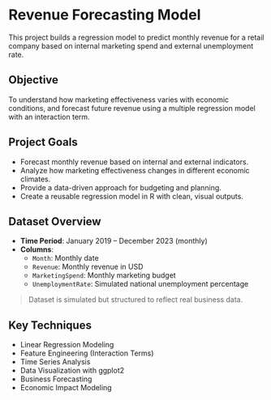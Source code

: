 # Revenue Forecasting Model

This project builds a regression model to predict monthly revenue for a retail company based on internal marketing spend and external unemployment rate.

## Objective
To understand how marketing effectiveness varies with economic conditions, and forecast future revenue using a multiple regression model with an interaction term.

## Project Goals

- Forecast monthly revenue based on internal and external indicators.
- Analyze how marketing effectiveness changes in different economic climates.
- Provide a data-driven approach for budgeting and planning.
- Create a reusable regression model in R with clean, visual outputs.

##  Dataset Overview

- **Time Period**: January 2019 – December 2023 (monthly)
- **Columns**:
  - `Month`: Monthly date
  - `Revenue`: Monthly revenue in USD
  - `MarketingSpend`: Monthly marketing budget
  - `UnemploymentRate`: Simulated national unemployment percentage

> Dataset is simulated but structured to reflect real business data.

##  Key Techniques
- Linear Regression Modeling  
- Feature Engineering (Interaction Terms)  
- Time Series Analysis  
- Data Visualization with ggplot2  
- Business Forecasting  
- Economic Impact Modeling
